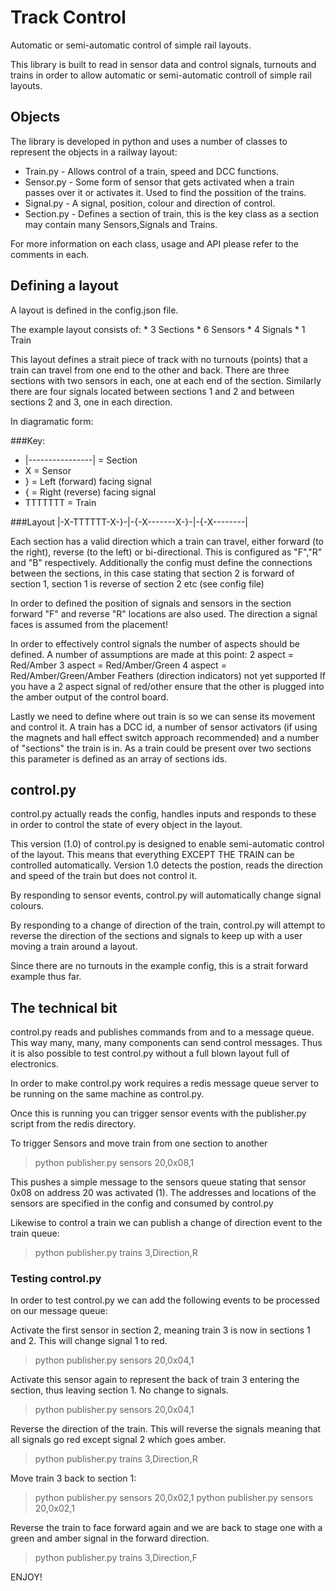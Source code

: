 # Track Control

Automatic or semi-automatic control of simple rail layouts.

This library is built to read in sensor data and control signals, turnouts and trains in order to allow automatic or semi-automatic controll of simple rail layouts. 

## Objects

The library is developed in python and uses a number of classes to represent the objects in a railway layout:

* Train.py - Allows control of a train, speed and DCC functions.
* Sensor.py - Some form of sensor that gets activated when a train passes over it or activates it. Used to find the possition of the trains.
* Signal.py - A signal, position, colour and direction of control. 
* Section.py - Defines a section of train, this is the key class as a section may contain many Sensors,Signals and Trains.
	
For more information on each class, usage and API please refer to the comments in each.

## Defining a layout

A layout is defined in the config.json file. 

The example layout consists of:
	* 3 Sections
	* 6 Sensors
	* 4 Signals
	* 1 Train

This layout defines a strait piece of track with no turnouts (points) that a train can travel from one end to the other and back. There are three sections with two sensors in each, one at each end of the section. Similarly there are four signals located between sections 1 and 2 and between sections 2 and 3, one in each direction.

In diagramatic form:

###Key:
* |----------------| = Section
* X = Sensor
* } = Left (forward) facing signal
* { = Right (reverse) facing signal
* TTTTTTT = Train

###Layout
|-X-TTTTTT-X-}-|-{-X-------X-}-|-{-X--------|

Each section has a valid direction which a train can travel, either forward (to the right), reverse (to the left) or bi-directional. This is configured as "F","R" and "B" respectively. Additionally the config must define the connections between the sections, in this case stating that section 2 is forward of section 1, section 1 is reverse of section 2 etc (see config file)

In order to defined the position of signals and sensors in the section forward "F" and reverse "R" locations are also used. The direction a signal faces is assumed from the placement! 

In order to effectively control signals the number of aspects should be defined. A number of assumptions are made at this point:
	2 aspect = Red/Amber
	3 aspect = Red/Amber/Green
	4 aspect = Red/Amber/Green/Amber
	Feathers (direction indicators) not yet supported
If you have a 2 aspect signal of red/other ensure that the other is plugged into the amber output of the control board. 

Lastly we need to define where out train is so we can sense its movement and control it. A train has a DCC id, a number of sensor activators (if using the magnets and hall effect switch approach recommended) and a number of "sections" the train is in. As a train could be present over two sections this parameter is defined as an array of sections ids.

## control.py 

control.py actually reads the config, handles inputs and responds to these in order to control the state of every object in the layout. 

This version (1.0) of control.py is designed to enable semi-automatic control of the layout. This means that everything EXCEPT THE TRAIN can be controlled automatically. Version 1.0 detects the postion, reads the direction and speed of the train but does not control it. 

By responding to sensor events, control.py will automatically change signal colours.

By responding to a change of direction of the train, control.py will attempt to reverse the direction of the sections and signals to keep up with a user moving a train around a layout. 

Since there are no turnouts in the example config, this is a strait forward example thus far.  

## The technical bit

control.py reads and publishes commands from and to a message queue. This way many, many, many components can send control messages. Thus it is also possible to test control.py without a full blown layout full of electronics. 

In order to make control.py work requires a redis message queue server to be running on the same machine as control.py.

Once this is running you can trigger sensor events with the publisher.py script from the redis directory. 

To trigger Sensors and move train from one section to another

> python publisher.py sensors 20,0x08,1

This pushes a simple message to the sensors queue stating that sensor 0x08 on address 20 was activated (1). The addresses and locations of the sensors are specified in the config and consumed by control.py

Likewise to control a train we can publish a change of direction event to the train queue:

> python publisher.py trains 3,Direction,R

### Testing control.py

In order to test control.py we can add the following events to be processed on our message queue:

Activate the first sensor in section 2, meaning train 3 is now in sections 1 and 2. This will change signal 1 to red. 

> python publisher.py sensors 20,0x04,1

Activate this sensor again to represent the back of train 3 entering the section, thus leaving section 1. No change to signals.

> python publisher.py sensors 20,0x04,1

Reverse the direction of the train. This will reverse the signals meaning that all signals go red except signal 2 which goes amber.

> python publisher.py trains 3,Direction,R

Move train 3 back to section 1:

> python publisher.py sensors 20,0x02,1
> python publisher.py sensors 20,0x02,1

Reverse the train to face forward again and we are back to stage one with a green and amber signal in the forward direction.

> python publisher.py trains 3,Direction,F

ENJOY!
